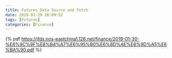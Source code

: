 ```yaml
---
title: Futures Data Source and Fetch
date: 2019-01-29 16:09:52
tags: [Futures]
categories: [Finance]
---
```

{% pdf https://jfds.nos-eastchina1.126.net/finance/2019-01-30-%E6%9C%9F%E8%B4%A7%E6%95%B0%E6%8D%AE%E6%9D%A5%E6%BA%90.pdf %}